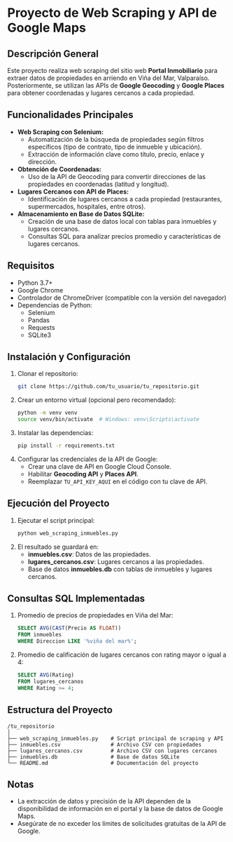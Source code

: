# Proyecto de Web Scraping y API de Google Maps

## Descripción General
Este proyecto realiza web scraping del sitio web **Portal Inmobiliario** para extraer datos de propiedades en arriendo en Viña del Mar, Valparaíso. Posteriormente, se utilizan las APIs de **Google Geocoding** y **Google Places** para obtener coordenadas y lugares cercanos a cada propiedad.

## Funcionalidades Principales
- **Web Scraping con Selenium:**
  - Automatización de la búsqueda de propiedades según filtros específicos (tipo de contrato, tipo de inmueble y ubicación).
  - Extracción de información clave como título, precio, enlace y dirección.
- **Obtención de Coordenadas:**
  - Uso de la API de Geocoding para convertir direcciones de las propiedades en coordenadas (latitud y longitud).
- **Lugares Cercanos con API de Places:**
  - Identificación de lugares cercanos a cada propiedad (restaurantes, supermercados, hospitales, entre otros).
- **Almacenamiento en Base de Datos SQLite:**
  - Creación de una base de datos local con tablas para inmuebles y lugares cercanos.
  - Consultas SQL para analizar precios promedio y características de lugares cercanos.

## Requisitos
- Python 3.7+
- Google Chrome
- Controlador de ChromeDriver (compatible con la versión del navegador)
- Dependencias de Python:
  - Selenium
  - Pandas
  - Requests
  - SQLite3

## Instalación y Configuración
1. Clonar el repositorio:
   ```bash
   git clone https://github.com/tu_usuario/tu_repositorio.git
   ```
2. Crear un entorno virtual (opcional pero recomendado):
   ```bash
   python -m venv venv
   source venv/bin/activate  # Windows: venv\Scripts\activate
   ```
3. Instalar las dependencias:
   ```bash
   pip install -r requirements.txt
   ```
4. Configurar las credenciales de la API de Google:
   - Crear una clave de API en Google Cloud Console.
   - Habilitar **Geocoding API** y **Places API**.
   - Reemplazar `TU_API_KEY_AQUI` en el código con tu clave de API.

## Ejecución del Proyecto
1. Ejecutar el script principal:
   ```bash
   python web_scraping_inmuebles.py
   ```
2. El resultado se guardará en:
   - **inmuebles.csv**: Datos de las propiedades.
   - **lugares_cercanos.csv**: Lugares cercanos a las propiedades.
   - Base de datos **inmuebles.db** con tablas de inmuebles y lugares cercanos.

## Consultas SQL Implementadas
1. Promedio de precios de propiedades en Viña del Mar:
   ```sql
   SELECT AVG(CAST(Precio AS FLOAT))
   FROM inmuebles
   WHERE Direccion LIKE '%viña del mar%';
   ```
2. Promedio de calificación de lugares cercanos con rating mayor o igual a 4:
   ```sql
   SELECT AVG(Rating)
   FROM lugares_cercanos
   WHERE Rating >= 4;
   ```

## Estructura del Proyecto
```
/tu_repositorio
│
├── web_scraping_inmuebles.py    # Script principal de scraping y API
├── inmuebles.csv                # Archivo CSV con propiedades
├── lugares_cercanos.csv         # Archivo CSV con lugares cercanos
├── inmuebles.db                 # Base de datos SQLite
└── README.md                    # Documentación del proyecto
```

## Notas
- La extracción de datos y precisión de la API dependen de la disponibilidad de información en el portal y la base de datos de Google Maps.
- Asegúrate de no exceder los límites de solicitudes gratuitas de la API de Google.


